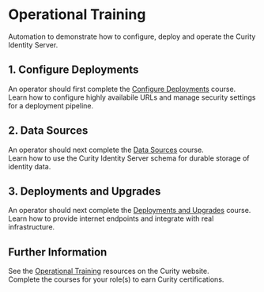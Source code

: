 # Operational Training

Automation to demonstrate how to configure, deploy and operate the Curity Identity Server.

## 1. Configure Deployments

An operator should first complete the [Configure Deployments](https://curity.io/training/configure-deployments) course.\
Learn how to configure highly availabile URLs and manage security settings for a deployment pipeline.

## 2. Data Sources

An operator should next complete the [Data Sources](https://curity.io/training/data-sources) course.\
Learn how to use the Curity Identity Server schema for durable storage of identity data.

## 3. Deployments and Upgrades

An operator should next complete the [Deployments and Upgrades](https://curity.io/training/deployments-and-upgrades) course.\
Learn how to provide internet endpoints and integrate with real infrastructure.

## Further Information

See the [Operational Training](https://curity.io/training/) resources on the Curity website.\
Complete the courses for your role(s) to earn Curity certifications.
